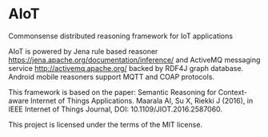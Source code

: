 # AIoT 
Commonsense distributed reasoning framework for IoT applications

AIoT is powered by Jena rule based reasoner https://jena.apache.org/documentation/inference/ and 
ActiveMQ messaging service http://activemq.apache.org/ backed by RDF4J graph database.
Android mobile reasoners support MQTT and COAP protocols.

This framework is based on the paper:
Semantic Reasoning for Context-aware Internet of Things Applications. Maarala AI, Su X, Riekki J
(2016), in IEEE Internet of Things Journal, DOI: 10.1109/JIOT.2016.2587060.

This project is licensed under the terms of the MIT license.
